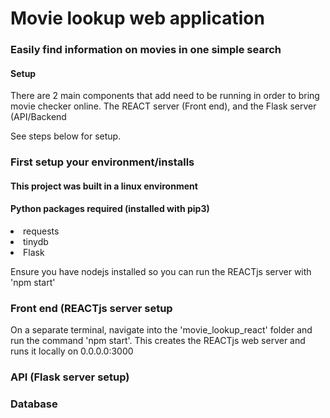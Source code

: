 <h1> Movie lookup web application </h1>
<h3> Easily find information on movies in one simple search </h3>

<h4>Setup</h4>
There are 2 main components that add need to be running in order to bring movie checker online. The REACT server (Front end), and the Flask server (API/Backend

See steps below for setup.

<h3>First setup your environment/installs</h3>
<h4>This project was built in a linux environment</h4>
<h4>Python packages required (installed with pip3)</h4>
<li>requests</li>
<li>tinydb</li>
<li>Flask</li>

Ensure you have nodejs installed so you can run the REACTjs server with 'npm start'

<h3>Front end (REACTjs server setup</h3>
On a separate terminal, navigate into the 'movie_lookup_react' folder and run the command 'npm start'. This creates the REACTjs web server and runs it locally on 0.0.0.0:3000

<h3>API (Flask server setup)</h3>

<h3>Database</h3>
